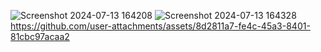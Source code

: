 ![Screenshot 2024-07-13 164208](https://github.com/user-attachments/assets/cdd28479-18bf-4420-a109-583474fd6796)
![Screenshot 2024-07-13 164328](https://github.com/user-attachments/assets/978c99aa-4103-43d3-a999-ada7c185e4a9)
https://github.com/user-attachments/assets/8d2811a7-fe4c-45a3-8401-81cbc97acaa2

